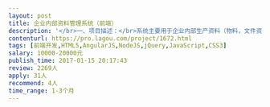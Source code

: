 ```yaml
---                
layout: post       
title: 企业内部资料管理系统（前端）           
description: '</br>一、项目描述：</br>系统主要用于企业内部生产资料（物料，文件资料）管理，统计。主要用于公司内部跨部门多用户间的协作，规范企业的运作流程，实现管理行为可追溯，可控。</br>前端采用基于bootstrap的框架进行开发，整体架构采取前后端分离架构，后台由java提供restful风格的api数据.</br></br>二、主要功能点：</br>excel表格导入，物料商品状态的更改，用户创建管理，条目浏览，文件上传，消息推送，消息通知与推送、数据统计，登录注册。</br></br>三、人员要求：</br>1、有文档管理系统，企业OA开发经验；</br>2、精通h5，jQuery、Javascript、了解nodejs</br>3, 有文档处理，BI经验优先。</br>4，良好的沟通能力和契约精神。</br>5，有充足，稳定时间保证进度。</br>'     
contenturl: https://pro.lagou.com/project/1672.html      
tags: [前端开发,HTML5,AngularJS,NodeJS,jQuery,JavaScript,CSS3]            
salary: 10000-20000元          
publish_time: 2017-01-15 20:17:43         
review: 2269人                   
apply: 31人                   
recommend: 4人                   
time_range: 1-3个月              
---                 
```

